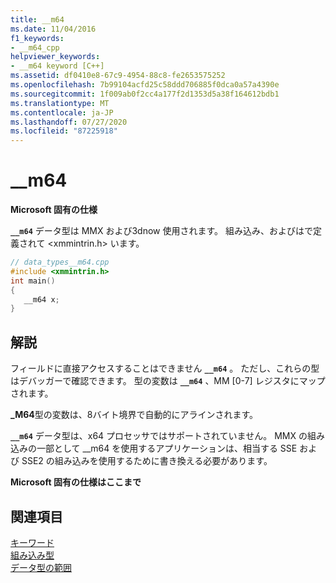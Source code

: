 ```yaml
---
title: __m64
ms.date: 11/04/2016
f1_keywords:
- __m64_cpp
helpviewer_keywords:
- __m64 keyword [C++]
ms.assetid: df0410e8-67c9-4954-88c8-fe2653575252
ms.openlocfilehash: 7b99104acfd25c58ddd706885f0dca0a57a4390e
ms.sourcegitcommit: 1f009ab0f2cc4a177f2d1353d5a38f164612bdb1
ms.translationtype: MT
ms.contentlocale: ja-JP
ms.lasthandoff: 07/27/2020
ms.locfileid: "87225918"
---
```

# <a name="__m64"></a>__m64

**Microsoft 固有の仕様**

**`__m64`** データ型は MMX および3dnow 使用されます。 組み込み、およびはで定義されて \<xmmintrin.h> います。

```cpp
// data_types__m64.cpp
#include <xmmintrin.h>
int main()
{
   __m64 x;
}
```

## <a name="remarks"></a>解説

フィールドに直接アクセスすることはできません **`__m64`** 。 ただし、これらの型はデバッガーで確認できます。 型の変数は **`__m64`** 、MM [0-7] レジスタにマップされます。

**_M64**型の変数は、8バイト境界で自動的にアラインされます。

**`__m64`** データ型は、x64 プロセッサではサポートされていません。 MMX の組み込みの一部として __m64 を使用するアプリケーションは、相当する SSE および SSE2 の組み込みを使用するために書き換える必要があります。

**Microsoft 固有の仕様はここまで**

## <a name="see-also"></a>関連項目

[キーワード](../cpp/keywords-cpp.md)<br/>
[組み込み型](../cpp/fundamental-types-cpp.md)<br/>
[データ型の範囲](../cpp/data-type-ranges.md)
